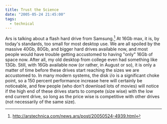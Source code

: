 ```yaml
---
title: Trust the Science
date: "2005-05-24 21:45:00"
tags:
  - technical
---
```

Ars is talking about a flash hard drive from Samsung.[^1] At 16Gb
max, it is, by today's standards, too small for most desktop use.
We are all spoiled by the massive 40Gb, 80Gb, and bigger hard drives
available now, and most people would have trouble getting accustomed
to having "only" 16Gb of space now.  After all, my old desktop from
college even had something like 13Gb.  Still, with 16Gb available
now (or rather, in August or so), it is only a matter of time
before these drives start reaching the sizes we are accustomed to.
In many modern systems, the disk i/o is a significant choke point, so
a 150 percent performance increase here will certainly be noticeable,
and few people (who don't download lots of movies) will notice if
the high end of these drives starts to compete (size wise) with
the low end current drive, so long as the price wise is competitive
with other drives (not necessarily of the same size).

[^1]: <http://arstechnica.com/news.ars/post/20050524-4939.html>

